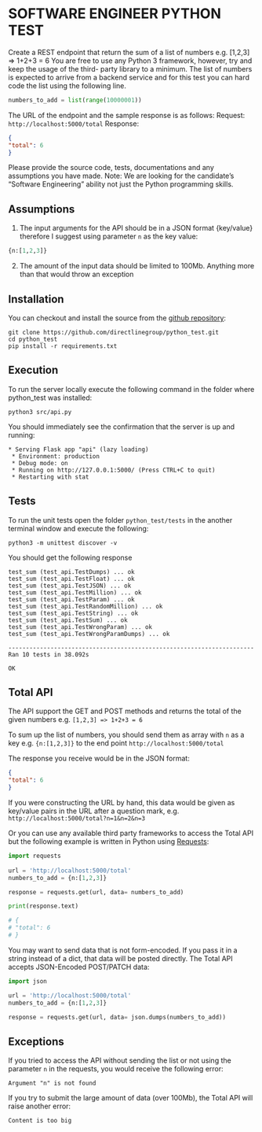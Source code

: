 ﻿SOFTWARE ENGINEER PYTHON TEST
=============================

Create a REST endpoint that return the sum of a list of numbers e.g. [1,2,3] => 1+2+3 = 6 You are free to use any Python 3 framework,
however, try and keep the usage of the third- party library to a minimum.
The list of numbers is expected to arrive from a backend service and for this test you can hard code the list using the following line.
```python
numbers_to_add = list(range(10000001))
```
The URL of the endpoint and the sample response is as follows:
Request: `http://localhost:5000/total`
Response:
```json
{
"total": 6
}
```
Please provide the source code, tests, documentations and any assumptions you have made.
Note: We are looking for the candidate’s “Software Engineering” ability not just the Python programming skills.

Assumptions
-----------
1) The input arguments for the API should be in a JSON format {key/value} therefore I suggest using parameter `n` as the key value:
```python
{n:[1,2,3]}
```
2) The amount of the input data should be limited to 100Mb. Anything more than that would throw an exception  


Installation
------------

You can checkout and install the source from the [github repository](https://github.com/directlinegroup/python_test):

    git clone https://github.com/directlinegroup/python_test.git
    cd python_test
    pip install -r requirements.txt


Execution
---------

To run the server locally execute the following command in the folder where python_test was installed:

```
python3 src/api.py 
```

You should immediately see the confirmation that the server is up and running:

```
* Serving Flask app "api" (lazy loading)
 * Environment: production
 * Debug mode: on
 * Running on http://127.0.0.1:5000/ (Press CTRL+C to quit)
 * Restarting with stat
```

Tests
---------

To run the unit tests open the folder `python_test/tests` in the another terminal window and execute the following:

```
python3 -m unittest discover -v
```

You should get the following response

```
test_sum (test_api.TestDumps) ... ok
test_sum (test_api.TestFloat) ... ok
test_sum (test_api.TestJSON) ... ok
test_sum (test_api.TestMillion) ... ok
test_sum (test_api.TestParam) ... ok
test_sum (test_api.TestRandomMillion) ... ok
test_sum (test_api.TestString) ... ok
test_sum (test_api.TestSum) ... ok
test_sum (test_api.TestWrongParam) ... ok
test_sum (test_api.TestWrongParamDumps) ... ok

----------------------------------------------------------------------
Ran 10 tests in 38.092s

OK
```

Total API
---------
The API support the GET and POST methods and returns the total of the given numbers e.g. `[1,2,3] => 1+2+3 = 6`

To sum up the list of numbers, you should send them as array with `n` as a key e.g. `{n:[1,2,3]}` to the end point `http://localhost:5000/total`

The response you receive would be in the JSON format:
```json
{
"total": 6
}
```

If you were constructing the URL by hand, this data would be given as key/value pairs in the URL after a question mark, e.g. `http://localhost:5000/total?n=1&n=2&n=3`

Or you can use any available third party frameworks to access the Total API but the following example is written in Python using [Requests]( https://requests.readthedocs.io/en/master/):

```python
import requests   
 
url = 'http://localhost:5000/total'
numbers_to_add = {n:[1,2,3]}

response = requests.get(url, data= numbers_to_add)

print(response.text)

# {
# "total": 6
# }

```

You may want to send data that is not form-encoded. If you pass it in a string instead of a dict, that data will be posted directly. The Total API accepts JSON-Encoded POST/PATCH data:

```python
import json

url = 'http://localhost:5000/total'
numbers_to_add = {n:[1,2,3]}

response = requests.get(url, data= json.dumps(numbers_to_add))
```

Exceptions
----------
If you tried to access the API without sending the list or not using the parameter `n` in the requests, you would receive the following error:

```
Argument "n" is not found
```

If you try to submit the large amount of data (over 100Mb), the Total API will raise another error:

```
Content is too big
```


